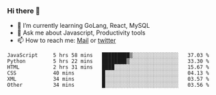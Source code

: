 ### Hi there 👋

- 🌱 I’m currently learning GoLang, React, MySQL
- 💬 Ask me about Javascript, Productivity tools 
- 📫 How to reach me: [Mail](mailto:kvaishak47@gmail.com) or [twitter](https://twitter.com/kvaish4k)

<!--START_SECTION:waka-->

```text
JavaScript     5 hrs 58 mins   █████████▒░░░░░░░░░░░░░░░   37.03 %
Python         5 hrs 22 mins   ████████▒░░░░░░░░░░░░░░░░   33.30 %
HTML           2 hrs 31 mins   ████░░░░░░░░░░░░░░░░░░░░░   15.67 %
CSS            40 mins         █░░░░░░░░░░░░░░░░░░░░░░░░   04.13 %
XML            34 mins         █░░░░░░░░░░░░░░░░░░░░░░░░   03.57 %
Other          34 mins         █░░░░░░░░░░░░░░░░░░░░░░░░   03.56 %
```

<!--END_SECTION:waka-->
